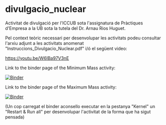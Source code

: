 # divulgacio_nuclear
Activitat de divulgació per l'ICCUB sota l'assignatura de Pràctiques d'Empresa a la UB sota la tutela del Dr. Arnau Rios Huguet.

Pel context teòric necessari per desenvolupar les activitats podeu consultar l'arxiu adjunt a les activitats anomenat "Instruccions_Divulgacio_Nuclear.pdf" i/ó el següent video:

https://youtu.be/W6IBa97V3nE

Link to the binder page of the Minimum Mass activity:

[![Binder](https://mybinder.org/badge_logo.svg)](https://mybinder.org/v2/gh/dpascuso/divulgacio_nuclear/HEAD?filepath=Neutron_Star_Minimum_Mass.ipynb)

Link to the binder page of the Maximum Mass activity:

[![Binder](https://mybinder.org/badge_logo.svg)](https://mybinder.org/v2/gh/dpascuso/divulgacio_nuclear/HEAD?filepath=Neutron_Star_Maximum_Mass.ipynb)

(Un cop carregat el binder aconsello executar en la pestanya "Kernel" un "Restart & Run all" per desenvolupar l'activitat de la forma que ha sigut pensada)
